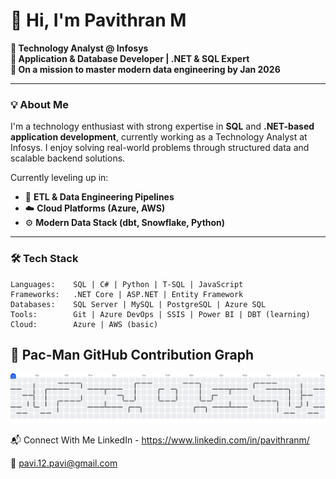 # 👋 Hi, I'm Pavithran M

**💼 Technology Analyst @ Infosys**  
**🧠 Application & Database Developer | .NET & SQL Expert**  
**🎯 On a mission to master modern data engineering by Jan 2026**

---

### 💡 About Me

I'm a technology enthusiast with strong expertise in **SQL** and **.NET-based application development**, currently working as a Technology Analyst at Infosys. I enjoy solving real-world problems through structured data and scalable backend solutions.

Currently leveling up in:
- 🔁 **ETL & Data Engineering Pipelines**
- ☁️ **Cloud Platforms (Azure, AWS)**
- ⚙️ **Modern Data Stack (dbt, Snowflake, Python)**

---

### 🛠️ Tech Stack

```text
Languages:    SQL | C# | Python | T-SQL | JavaScript  
Frameworks:   .NET Core | ASP.NET | Entity Framework  
Databases:    SQL Server | MySQL | PostgreSQL | Azure SQL  
Tools:        Git | Azure DevOps | SSIS | Power BI | DBT (learning)  
Cloud:        Azure | AWS (basic)  
```
## 👾 Pac-Man GitHub Contribution Graph

<picture>
  <source media="(prefers-color-scheme: dark)" srcset="https://raw.githubusercontent.com/Pavithran-P12/ReadmePacman/output/pacman-contribution-graph-dark.svg">
  <source media="(prefers-color-scheme: light)" srcset="https://raw.githubusercontent.com/Pavithran-P12/ReadmePacman/output/pacman-contribution-graph.svg">
  <img alt="Pac‑Man contribution graph" src="https://raw.githubusercontent.com/Pavithran-P12/ReadmePacman/output/pacman-contribution-graph.svg">
</picture>


📬 Connect With Me
LinkedIn - https://www.linkedin.com/in/pavithranm/

📧 pavi.12.pavi@gmail.com 

